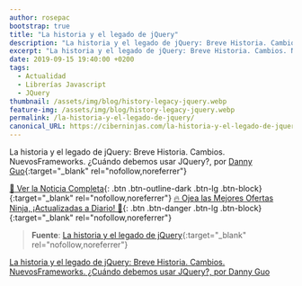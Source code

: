 ```yaml
---
author: rosepac
bootstrap: true
title: "La historia y el legado de jQuery"
description: "La historia y el legado de jQuery: Breve Historia. Cambios. NuevosFrameworks. ¿Cuándo debemos usar JQuery?, por Danny Guo"
excerpt: "La historia y el legado de jQuery: Breve Historia. Cambios. NuevosFrameworks. ¿Cuándo debemos usar JQuery?, por Danny Guo"
date: 2019-09-15 19:40:00 +0200
tags:
  - Actualidad
  - Librerías Javascript
  - JQuery
thumbnail: /assets/img/blog/history-legacy-jquery.webp
feature-img: /assets/img/blog/history-legacy-jquery.webp
permalink: /la-historia-y-el-legado-de-jquery/
canonical_URL: https://ciberninjas.com/la-historia-y-el-legado-de-jquery/
---
```


La historia y el legado de jQuery: Breve Historia. Cambios. NuevosFrameworks. &iquest;Cu&aacute;ndo debemos usar JQuery?, por [Danny Guo](https://blog.logrocket.com/author/dannyguo/ "La historia y el legado de jQuery: Breve Historia. Cambios. NuevosFrameworks. ¿Cuándo debemos usar JQuery?, por Danny Guo"){:target="_blank" rel="nofollow,noreferrer"}

[📰 Ver la Noticia Completa](https://blog.logrocket.com/the-history-and-legacy-of-jquery/){: .btn .btn-outline-dark .btn-lg .btn-block}{:target="_blank" rel="nofollow,noreferrer"}
[🔥 Ojea las Mejores Ofertas Ninja, ¡Actualizadas a Diario! 🎁](https://www.amazon.es/shop/cibercursos){: .btn .btn-danger .btn-lg .btn-block}{:target="_blank" rel="nofollow,noreferrer"}

> **Fuente**: [La historia y el legado de jQuery](https://blog.logrocket.com/the-history-and-legacy-of-jquery/ "La historia y el legado de jQuery"){:target="_blank" rel="nofollow,noreferrer"}

[La historia y el legado de jQuery: Breve Historia. Cambios. NuevosFrameworks. ¿Cuándo debemos usar JQuery?, por Danny Guo](/assets/img/blog/history-legacy-jquery.webp "La historia y el legado de jQuery: Breve Historia. Cambios. NuevosFrameworks. ¿Cuándo debemos usar JQuery?, por Danny Guo")